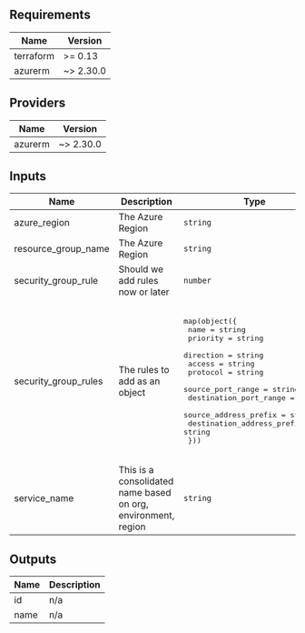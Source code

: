 ## Requirements

| Name | Version |
|------|---------|
| terraform | >= 0.13 |
| azurerm | ~> 2.30.0 |

## Providers

| Name | Version |
|------|---------|
| azurerm | ~> 2.30.0 |

## Inputs

| Name | Description | Type | Default | Required |
|------|-------------|------|---------|:--------:|
| azure\_region | The Azure Region | `string` | n/a | yes |
| resource\_group\_name | The Azure Region | `string` | n/a | yes |
| security\_group\_rule | Should we add rules now or later | `number` | `0` | no |
| security\_group\_rules | The rules to add as an object | <pre>map(object({<br>    name                                        = string<br>    priority                                    = string<br>    direction                                   = string<br>    access                                      = string<br>    protocol                                    = string<br>    source_port_range                           = string<br>    destination_port_range                      = string<br>    source_address_prefix                       = string<br>    destination_address_prefix                  = string<br>  }))</pre> | <pre>{<br>  "ssh": {<br>    "access": "Disallow",<br>    "destination_address_prefix": "*",<br>    "destination_port_range": "22",<br>    "direction": "Inbound",<br>    "name": "RestrictedToSSH",<br>    "priority": 100,<br>    "protocol": "Tcp",<br>    "source_address_prefix": "*",<br>    "source_port_range": "22"<br>  }<br>}</pre> | no |
| service\_name | This is a consolidated name based on org, environment, region | `string` | n/a | yes |

## Outputs

| Name | Description |
|------|-------------|
| id | n/a |
| name | n/a |

